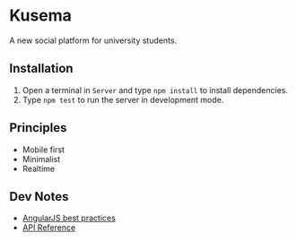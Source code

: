# Kusema
A new social platform for university students.

## Installation
1. Open a terminal in `Server` and type `npm install` to install dependencies.
2. Type `npm test` to run the server in development mode.

## Principles
- Mobile first
- Minimalist
- Realtime

## Dev Notes
- [AngularJS best practices](https://github.com/mgechev/angularjs-style-guide)
- [API Reference](https://github.com/nathansherburn/kusema/wiki/API-Reference)

